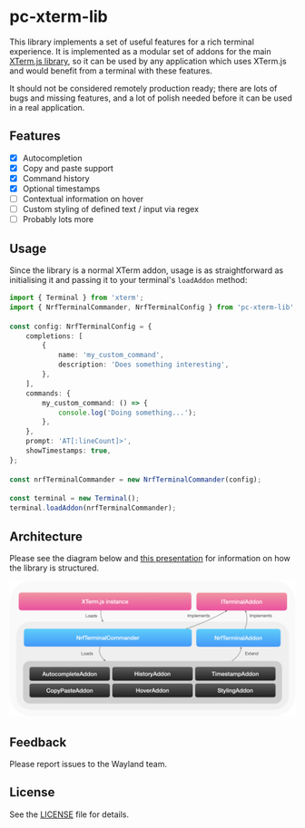 # pc-xterm-lib

This library implements a set of useful features for a rich terminal experience. It is implemented as a modular set of addons for the main [XTerm.js library](https://github.com/xtermjs/xterm.js), so it can be used by any application which uses XTerm.js and would benefit from a terminal with these features.

It should not be considered remotely production ready; there are lots of bugs and missing features, and a lot of polish needed before it can be used in a real application.

## Features

-   [x] Autocompletion
-   [x] Copy and paste support
-   [x] Command history
-   [x] Optional timestamps
-   [ ] Contextual information on hover
-   [ ] Custom styling of defined text / input via regex
-   [ ] Probably lots more

## Usage

Since the library is a normal XTerm addon, usage is as straightforward as initialising it and passing it to your terminal's `loadAddon` method:

```typescript
import { Terminal } from 'xterm';
import { NrfTerminalCommander, NrfTerminalConfig } from 'pc-xterm-lib';

const config: NrfTerminalConfig = {
    completions: [
        {
            name: 'my_custom_command',
            description: 'Does something interesting',
        },
    ],
    commands: {
        my_custom_command: () => {
            console.log('Doing something...');
        },
    },
    prompt: 'AT[:lineCount]>',
    showTimestamps: true,
};

const nrfTerminalCommander = new NrfTerminalCommander(config);

const terminal = new Terminal();
terminal.loadAddon(nrfTerminalCommander);
```

## Architecture

Please see the diagram below and [this presentation](https://nordicsemi.sharepoint.com/:p:/r/sites/Wayland-MAG/Shared%20Documents/General/XTerm_Presentation.pptx?d=wa4a0f7a2b17b4cf5835d328a0908b2cd&csf=1&web=1&e=VyH30T) for information on how the library is structured.

![architecture_no_alpha](docs/architecture.png)

## Feedback

Please report issues to the Wayland team.

## License

See the [LICENSE](LICENSE) file for details.
